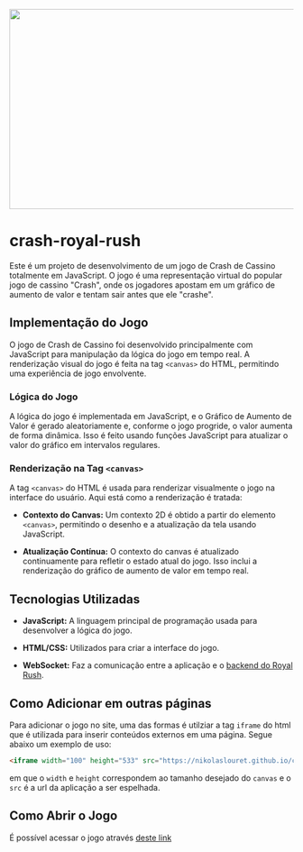 <p align="center">
  <img src="./crash-gambling.gif" width="630" height="355"/>
</p>

# crash-royal-rush

Este é um projeto de desenvolvimento de um jogo de Crash de Cassino totalmente em JavaScript. O jogo é uma representação virtual do popular jogo de cassino "Crash", onde os jogadores apostam em um gráfico de aumento de valor e tentam sair antes que ele "crashe".

## Implementação do Jogo

O jogo de Crash de Cassino foi desenvolvido principalmente com JavaScript para manipulação da lógica do jogo em tempo real. A renderização visual do jogo é feita na tag `<canvas>` do HTML, permitindo uma experiência de jogo envolvente.

### Lógica do Jogo

A lógica do jogo é implementada em JavaScript, e o Gráfico de Aumento de Valor é gerado aleatoriamente e, conforme o jogo progride, o valor aumenta de forma dinâmica. Isso é feito usando funções JavaScript para atualizar o valor do gráfico em intervalos regulares.

### Renderização na Tag `<canvas>`

A tag `<canvas>` do HTML é usada para renderizar visualmente o jogo na interface do usuário. Aqui está como a renderização é tratada:

-   **Contexto do Canvas:** Um contexto 2D é obtido a partir do elemento `<canvas>`, permitindo o desenho e a atualização da tela usando JavaScript.

-   **Atualização Contínua:** O contexto do canvas é atualizado continuamente para refletir o estado atual do jogo. Isso inclui a renderização do gráfico de aumento de valor em tempo real.

## Tecnologias Utilizadas

-   **JavaScript:** A linguagem principal de programação usada para desenvolver a lógica do jogo.

-   **HTML/CSS:** Utilizados para criar a interface do jogo.

-   **WebSocket:** Faz a comunicação entre a aplicação e o [backend do Royal Rush](https://github.com/ICEI-PUC-Minas-PPLES-TI/plf-es-2023-2-ti5-5104100-royal-rush).

## Como Adicionar em outras páginas

Para adicionar o jogo no site, uma das formas é utilziar a tag `iframe` do html que é utilizada para inserir conteúdos externos em uma página. Segue abaixo um exemplo de uso:

```html
<iframe width="100" height="533" src="https://nikolaslouret.github.io/crash-royal-rush/code/game"></iframe>
```

em que o `width` e `height` correspondem ao tamanho desejado do `canvas` e o `src` é a url da aplicação a ser espelhada.

## Como Abrir o Jogo

É possível acessar o jogo através [deste link](https://nikolaslouret.github.io/crash-royal-rush/code/game)
